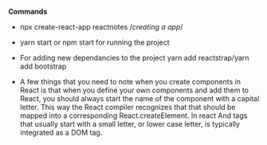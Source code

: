 **Commands**
* npx create-react-app reactnotes /*creating a app*/
* yarn start or npm start for running the project 
* For adding new dependancies to the project yarn add reactstrap/yarn add bootstrap




* A few things that you need to note when you create components in React
is that when you define your own components and add them to React,
you should always start the name of the component with a capital letter.
This way the React compiler recognizes that that should be
mapped into a corresponding React.createElement. In react And tags that usually start with a small letter, or
lower case letter, is typically integrated as a DOM tag.
